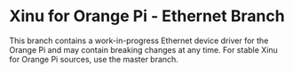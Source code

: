 # Xinu for Orange Pi - Ethernet Branch
This branch contains a work-in-progress Ethernet device driver for the Orange Pi and may contain breaking changes at any time. For stable Xinu for Orange Pi sources, use the master branch.
